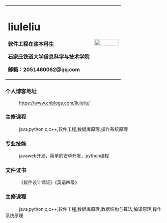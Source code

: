 
<table border="0">
  <tr>
    <td width="75%">
      <h1>liuleliu</h1>
      <p><b>软件工程在读本科生</b></p>
      <p><b>石家庄铁道大学信息科学与技术学院</b></p>
      <p><b>邮箱：2051460062@qq.com</b></p>
    </td>
    <td width="25%">
      <img src="https://th.bing.com/th/id/R0212c8d4313696fce34bc1c49c97e6b2?rik=8PXnplxYEOfoRA&riu=http%3a%2f%2fbpic.588ku.com%2felement_pic%2f18%2f04%2f24%2fabe2049d83faf73f24daa3d114f91733.jpg&ehk=n6sgsmcgyfcD8NtdTCqZUAGnrzQ1zih5DmKO%2b%2fdvaBs%3d&risl=&pid=ImgRaw" width="100%"> 
    </td>
  </tr>
</table>
<h3>个人博客地址</h3>
<p>&nbsp;&nbsp;&nbsp;&nbsp;&nbsp;&nbsp;&nbsp;&nbsp;&nbsp;&nbsp; <a href='https://www.cnblogs.com/liuleliu/'>https://www.cnblogs.com/liuleliu/</a></p>
<h3>主修课程</h3>
<p>&nbsp;&nbsp;&nbsp;&nbsp;&nbsp;&nbsp;&nbsp;&nbsp;&nbsp;&nbsp; java,python,c,c++,软件工程,数据库原理,操作系统原理</p>
<h3>专业技能</h3>
<p>&nbsp;&nbsp;&nbsp;&nbsp;&nbsp;&nbsp;&nbsp;&nbsp;&nbsp;&nbsp; javaweb开发，简单的安卓开发，python编程</p>
<h3>文件证书</h3>
<p>&nbsp;&nbsp;&nbsp;&nbsp;&nbsp;&nbsp;&nbsp;&nbsp;&nbsp;&nbsp; 《软件设计师证》《英语四级》</p>
<h3>主修课程</h3>
<p>&nbsp;&nbsp;&nbsp;&nbsp;&nbsp;&nbsp;&nbsp;&nbsp;&nbsp;&nbsp; java,python,c,c++,软件工程,数据库原理,数据结构与算法,编译原理,操作系统原理</p>

